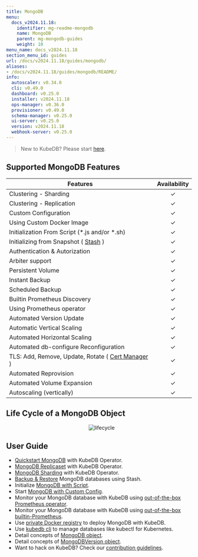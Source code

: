```yaml
---
title: MongoDB
menu:
  docs_v2024.11.18:
    identifier: mg-readme-mongodb
    name: MongoDB
    parent: mg-mongodb-guides
    weight: 10
menu_name: docs_v2024.11.18
section_menu_id: guides
url: /docs/v2024.11.18/guides/mongodb/
aliases:
- /docs/v2024.11.18/guides/mongodb/README/
info:
  autoscaler: v0.34.0
  cli: v0.49.0
  dashboard: v0.25.0
  installer: v2024.11.18
  ops-manager: v0.36.0
  provisioner: v0.49.0
  schema-manager: v0.25.0
  ui-server: v0.25.0
  version: v2024.11.18
  webhook-server: v0.25.0
---
```


> New to KubeDB? Please start [here](/docs/v2024.11.18/README).

## Supported MongoDB Features


| Features                                                                           | Availability |
|------------------------------------------------------------------------------------|:------------:|
| Clustering - Sharding                                                              |   &#10003;   |
| Clustering - Replication                                                           |   &#10003;   |
| Custom Configuration                                                               |   &#10003;   |
| Using Custom Docker Image                                                          |   &#10003;   |
| Initialization From Script (\*.js and/or \*.sh)                                    |   &#10003;   |
| Initializing from Snapshot ( [Stash](https://stash.run/) )                         |   &#10003;   |
| Authentication & Autorization                                                      |   &#10003;   |
| Arbiter support                                                                    |   &#10003;   |
| Persistent Volume                                                                  |   &#10003;   |
| Instant Backup                                                                     |   &#10003;   |
| Scheduled Backup                                                                   |   &#10003;   |
| Builtin Prometheus Discovery                                                       |   &#10003;   |
| Using Prometheus operator                                                          |   &#10003;   |
| Automated Version Update                                                           |   &#10003;   |
| Automatic Vertical Scaling                                                         |   &#10003;   |
| Automated Horizontal Scaling                                                       |   &#10003;   |
| Automated db-configure Reconfiguration                                             |   &#10003;   |
| TLS: Add, Remove, Update, Rotate ( [Cert Manager](https://cert-manager.io/docs/) ) |   &#10003;   |
| Automated Reprovision                                                              |   &#10003;   |
| Automated Volume Expansion                                                         |   &#10003;   |
| Autoscaling (vertically)                                                           |   &#10003;   |


## Life Cycle of a MongoDB Object

<p align="center">
  <img alt="lifecycle"  src="/docs/v2024.11.18/images/mongodb/quick-start.png">
</p>

## User Guide

- [Quickstart MongoDB](/docs/v2024.11.18/guides/mongodb/quickstart/quickstart) with KubeDB Operator.
- [MongoDB Replicaset](/docs/v2024.11.18/guides/mongodb/clustering/replicaset) with KubeDB Operator.
- [MongoDB Sharding](/docs/v2024.11.18/guides/mongodb/clustering/sharding) with KubeDB Operator.
- [Backup & Restore](/docs/v2024.11.18/guides/mongodb/backup/stash/overview/) MongoDB databases using Stash.
- Initialize [MongoDB with Script](/docs/v2024.11.18/guides/mongodb/initialization/using-script).
- Start [MongoDB with Custom Config](/docs/v2024.11.18/guides/mongodb/configuration/using-config-file).
- Monitor your MongoDB database with KubeDB using [out-of-the-box Prometheus operator](/docs/v2024.11.18/guides/mongodb/monitoring/using-prometheus-operator).
- Monitor your MongoDB database with KubeDB using [out-of-the-box builtin-Prometheus](/docs/v2024.11.18/guides/mongodb/monitoring/using-builtin-prometheus).
- Use [private Docker registry](/docs/v2024.11.18/guides/mongodb/private-registry/using-private-registry) to deploy MongoDB with KubeDB.
- Use [kubedb cli](/docs/v2024.11.18/guides/mongodb/cli/cli) to manage databases like kubectl for Kubernetes.
- Detail concepts of [MongoDB object](/docs/v2024.11.18/guides/mongodb/concepts/mongodb).
- Detail concepts of [MongoDBVersion object](/docs/v2024.11.18/guides/mongodb/concepts/catalog).
- Want to hack on KubeDB? Check our [contribution guidelines](/docs/v2024.11.18/CONTRIBUTING).
